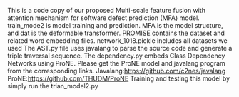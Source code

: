 This is a code copy of our proposed Multi-scale feature fusion with attention mechanism for software defect prediction (MFA) model. 
train_mode2 is model training and prediction.
MFA is the model structure, and dat is the deformable transformer. 
PROMISE contains the dataset and related word embedding files. network_1018.pickle includes all datasets we used
The AST.py file uses javalang to parse the source code and generate a triple traversal sequence.
The dependency.py embeds Class Dependency Networks using ProNE.
Please get the ProNE model and javalang program from the corresponding links.
Javalang:https://github.com/c2nes/javalang
ProNE:https://github.com/THUDM/ProNE
Training and testing this model by simply run the trian_model2.py
